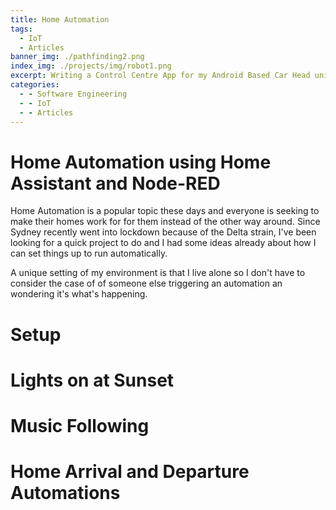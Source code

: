 ```yaml
---
title: Home Automation
tags:
  - IoT
  - Articles
banner_img: ./pathfinding2.png
index_img: ./projects/img/robot1.png
excerpt: Writing a Control Centre App for my Android Based Car Head unit.
categories:
  - - Software Engineering
  - - IoT
  - - Articles
---
```

# Home Automation using Home Assistant and Node-RED

Home Automation is a popular topic these days and everyone is seeking to make their homes work for
for them instead of the other way around. Since Sydney recently went into lockdown because of the
Delta strain, I've been looking for a quick project to do and I had some ideas already about how
I can set things up to run automatically.

A unique setting of my environment is that I live alone so I don't have to consider the case of
of someone else triggering an automation an wondering it's what's happening.

# Setup


# Lights on at Sunset


# Music Following


# Home Arrival and Departure Automations



